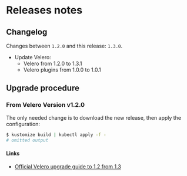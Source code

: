 # Releases notes

## Changelog

Changes between `1.2.0` and this release: `1.3.0`.

- Update Velero:
  - Velero from 1.2.0 to 1.3.1
  - Velero plugins from 1.0.0 to 1.0.1


## Upgrade procedure

### From Velero Version v1.2.0

The only needed change is to download the new release, then apply the configuration:

```bash
$ kustomize build | kubectl apply -f -
# omitted output
```


#### Links

- [Official Velero upgrade guide to 1.2 from 1.3](https://velero.io/docs/v1.3.0/upgrade-to-1.3/)

